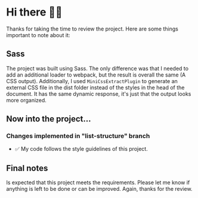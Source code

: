 # Hi there 👋🏻 

Thanks for taking the time to review the project. Here are some things important to note about it:

## Sass

The project was built using Sass. The only difference was that I needed to add an additional loader to webpack, but the result is overall the same (A CSS output). Additionally, I used ```MiniCssExtractPlugin``` to generate an external CSS file in the dist folder instead of the styles in the head of the document. It has the same dynamic response, it's just that the output looks more organized.

## Now into the project...

### Changes implemented in "list-structure" branch 

- ✅  My code follows the style guidelines of this project.

## Final notes

Is expected that this project meets the requirements. Please let me know if anything is left to be done or can be improved. Again, thanks for the review.
